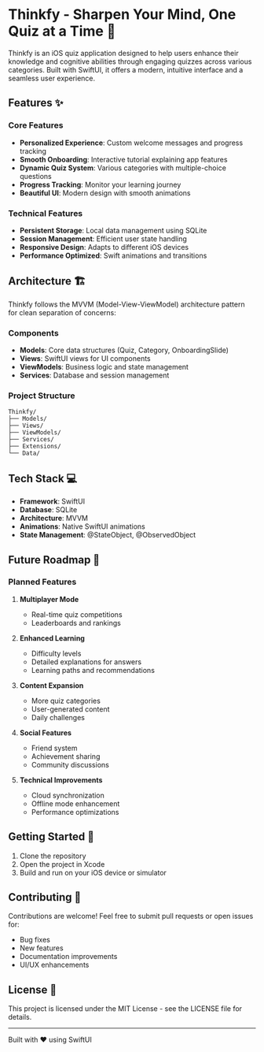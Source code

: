 # Thinkfy - Sharpen Your Mind, One Quiz at a Time 🧠

Thinkfy is an iOS quiz application designed to help users enhance their knowledge and cognitive abilities through engaging quizzes across various categories. Built with SwiftUI, it offers a modern, intuitive interface and a seamless user experience.

## Features ✨

### Core Features
- **Personalized Experience**: Custom welcome messages and progress tracking
- **Smooth Onboarding**: Interactive tutorial explaining app features
- **Dynamic Quiz System**: Various categories with multiple-choice questions
- **Progress Tracking**: Monitor your learning journey
- **Beautiful UI**: Modern design with smooth animations

### Technical Features
- **Persistent Storage**: Local data management using SQLite
- **Session Management**: Efficient user state handling
- **Responsive Design**: Adapts to different iOS devices
- **Performance Optimized**: Swift animations and transitions

## Architecture 🏗

Thinkfy follows the MVVM (Model-View-ViewModel) architecture pattern for clean separation of concerns:

### Components
- **Models**: Core data structures (Quiz, Category, OnboardingSlide)
- **Views**: SwiftUI views for UI components
- **ViewModels**: Business logic and state management
- **Services**: Database and session management

### Project Structure
```
Thinkfy/
├── Models/
├── Views/
├── ViewModels/
├── Services/
├── Extensions/
└── Data/
```

## Tech Stack 💻

- **Framework**: SwiftUI
- **Database**: SQLite
- **Architecture**: MVVM
- **Animations**: Native SwiftUI animations
- **State Management**: @StateObject, @ObservedObject

## Future Roadmap 🚀

### Planned Features
1. **Multiplayer Mode**
   - Real-time quiz competitions
   - Leaderboards and rankings

2. **Enhanced Learning**
   - Difficulty levels
   - Detailed explanations for answers
   - Learning paths and recommendations

3. **Content Expansion**
   - More quiz categories
   - User-generated content
   - Daily challenges

4. **Social Features**
   - Friend system
   - Achievement sharing
   - Community discussions

5. **Technical Improvements**
   - Cloud synchronization
   - Offline mode enhancement
   - Performance optimizations

## Getting Started 🚀

1. Clone the repository
2. Open the project in Xcode
3. Build and run on your iOS device or simulator

## Contributing 🤝

Contributions are welcome! Feel free to submit pull requests or open issues for:
- Bug fixes
- New features
- Documentation improvements
- UI/UX enhancements

## License 📝

This project is licensed under the MIT License - see the LICENSE file for details.

---

Built with ❤️ using SwiftUI
